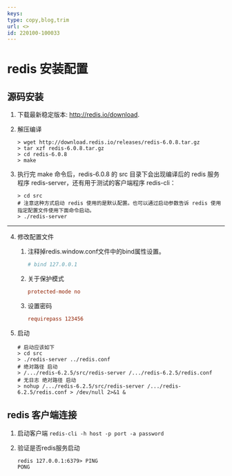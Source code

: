```yaml
---
keys: 
type: copy,blog,trim
url: <>
id: 220100-100033
---
```


# redis 安装配置

## 源码安装

1. 下载最新稳定版本: <http://redis.io/download>.
2. 解压编译

   ```shell
   > wget http://download.redis.io/releases/redis-6.0.8.tar.gz
   > tar xzf redis-6.0.8.tar.gz
   > cd redis-6.0.8
   > make
   ```

3. 执行完 make 命令后，redis-6.0.8 的 src 目录下会出现编译后的 redis 服务程序 redis-server，还有用于测试的客户端程序 redis-cli：

   ```shell
   > cd src
   # 注意这种方式启动 redis 使用的是默认配置。也可以通过启动参数告诉 redis 使用指定配置文件使用下面命令启动。
   > ./redis-server
   ```

---

4. 修改配置文件

   1. 注释掉redis.window.conf文件中的bind属性设置。

      ```conf
      # bind 127.0.0.1
      ```

   2. 关于保护模式

      ```conf
      protected-mode no
      ```

   3. 设置密码

      ```conf
      requirepass 123456
      ```

5. 启动

   ```shell
   # 启动应该如下
   > cd src
   > ./redis-server ../redis.conf
   # 绝对路径 启动
   > /.../redis-6.2.5/src/redis-server /.../redis-6.2.5/redis.conf
   # 无日志 绝对路径 启动
   > nohup /.../redis-6.2.5/src/redis-server /.../redis-6.2.5/redis.conf > /dev/null 2>&1 &
   ```

## redis 客户端连接

1. 启动客户端
   `redis-cli -h host -p port -a password`
2. 验证是否redis服务启动

   ```shell
   redis 127.0.0.1:6379> PING
   PONG
   ```
